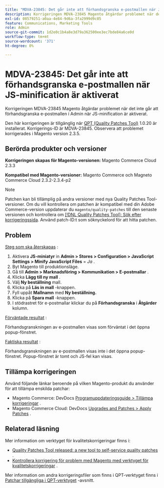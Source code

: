 ```yaml
---
title: "MDVA-23845: Det går inte att förhandsgranska e-postmallen när JS-minification är aktiverat"
description: Korrigeringen MDVA-23845 Magento åtgärdar problemet när det inte går att förhandsgranska e-postmallen i Admin när JS-minification är aktiverat.
exl-id: 08579251-a0aa-4e84-9d6a-3fa2999d9c05
feature: Communications, Marketing Tools
role: Admin
source-git-commit: 1d2e0c1b4a8e3d79a362500ee3ec7bde84a6ce0d
workflow-type: tm+mt
source-wordcount: '371'
ht-degree: 0%

---
```


# MDVA-23845: Det går inte att förhandsgranska e-postmallen när JS-minification är aktiverat

Korrigeringen MDVA-23845 Magento åtgärdar problemet när det inte går att förhandsgranska e-postmallen i Admin när JS-minification är aktiverat.

Den här korrigeringen är tillgänglig när [QPT (Quality Patches Tool)](/help/announcements/adobe-commerce-announcements/magento-quality-patches-released-new-tool-to-self-serve-quality-patches.md) 1.0.20 är installerat. Korrigerings-ID är MDVA-23845. Observera att problemet korrigerades i Magento version 2.3.5.

## Berörda produkter och versioner

**Korrigeringen skapas för Magento-versionen:** Magento Commerce Cloud 2.3.3

**Kompatibel med Magento-versioner:** Magento Commerce och Magneto Commerce Cloud 2.3.2-2.3.4-p2

>[!NOTE]
>
>Patchen kan bli tillämplig på andra versioner med nya Quality Patches Tool-versioner. Om du vill kontrollera om patchen är kompatibel med din Adobe Commerce-version uppdaterar du `magento/quality-patches` till den senaste versionen och kontrollera om [[!DNL Quality Patches Tool]: Sök efter korrigeringssida](https://devdocs.magento.com/quality-patches/tool.html#patch-grid). Använd patch-ID:t som söknyckelord för att hitta patchen.

## Problem

<u>Steg som ska återskapas</u> :

1. Aktivera **JS-miniatyr** in **Admin > Stores > Configuration > JavaScript Settings > Minify JavaScript Files** = *Ja* .
1. Byt Magento till produktionsläge.
1. Gå till **Admin > Marknadsföring > Kommunikation > E-postmallar** .
1. Klicka **Lägg till ny mall** .
1. Välj **Ny beställning** mall.
1. Klicka på **Läs in mall** -knappen.
1. Fyll uppåt **Mallnamn** med **Ny beställning.**
1. Klicka på **Spara mall** -knappen.
1. I stödrastret för e-postmallar klickar du på **Förhandsgranska** i **Åtgärder** kolumn.

<u>Förväntade resultat</u> :

Förhandsgranskningen av e-postmallen visas som förväntat i det öppna popup-fönstret.

<u>Faktiska resultat</u> :

Förhandsgranskningen av e-postmallen visas inte i det öppna popup-fönstret. Popup-fönstret är tomt och JS-fel kan visas.

## Tillämpa korrigeringen

Använd följande länkar beroende på vilken Magento-produkt du använder för att tillämpa enskilda patchar:

* Magento Commerce: DevDocs [Programuppdateringsguide > Tillämpa korrigeringar](https://devdocs.magento.com/guides/v2.4/comp-mgr/patching.html) .
* Magento Commerce Cloud: DevDocs [Upgrades and Patches > Apply Patches](https://devdocs.magento.com/cloud/project/project-patch.html) .

## Relaterad läsning

Mer information om verktyget för kvalitetskorrigeringar finns i:

* [Quality Patches Tool released: a new tool to self-service quality patches](/help/announcements/adobe-commerce-announcements/magento-quality-patches-released-new-tool-to-self-serve-quality-patches.md) .
* [Kontrollera korrigering för problem med Magento med verktyget för kvalitetskorrigeringar](/help/support-tools/patches-available-in-qpt-tool/check-patch-for-magento-issue-with-magento-quality-patches.md) .

Mer information om andra korrigeringsfiler som finns i QPT-verktyget finns i [Patchar tillgängliga i QPT-verktyget](https://support.magento.com/hc/en-us/sections/360010506631-Patches-available-in-QPT-tool-) -avsnitt.
